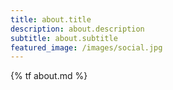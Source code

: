 ```yaml
---
title: about.title
description: about.description
subtitle: about.subtitle
featured_image: /images/social.jpg
---
```


{% tf about.md %}
